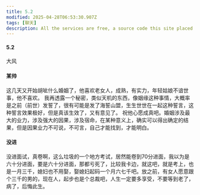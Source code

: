 ```yaml
---
title: 5.2
modified: 2025-04-28T06:53:30.907Z
tags: [聊天]
description: All the services are free, a source code this site placed on github repository and intergration with netlify service, another service that you can use is github page for hosting your own static site.
---
```

#### 5.2
大风
#### 某帅
这几天又开始胡呲什么婚姻了，他喜欢老女人，成熟，有实力，年轻姑娘不谙世事，他不喜欢。
我再透露一个秘密，类似天机的东西，像姻缘这种事情，大概率是之前（前世）发誓了，很有可能是发了海誓山盟，生生世世在一起这种誓言，这种誓言效果极好，但是真该生效了，又有意见了。
祝他心愿成真吧。婚姻涉及最大的业力，涉及强大的因果，涉及宿命，在某种意义上，确实可以得出确定的结果，但是因果业力不可说，不可言，自己才能找到，才能明白。
#### 没进

没进面试，真卷啊，这么垃圾的一个地方考试，居然能卷到70分进面，我以为是六十分进面，要是六十分进面，那都亏死了，比较我卡边，就这吧，就是考上，也是一月三千，媳妇也不用娶，娶媳妇起码一个月六七千吧。放之前，有女人愿意跟个三千的男的，现在人，起步也是个总裁吧，人生一定要多享受，不要等到老了，病了，后悔此生。
